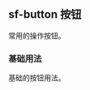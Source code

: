 <style>
  .demo-box.demo-sf-button {
    .el-row {
      margin-bottom: 10px;
    }
    .sf-button + .sf-button {
      margin-left: 10px;
    }
    .sf-button-group {
      margin-bottom: 20px;

      .sf-button + .sf-button {
        margin-left: 0;
      }

      & + .sf-button-group {
        margin-left: 10px;
      }
    }
  }

  .demo-box.demo-sf-button .intro-block {
    padding: 0;
  }

  .demo-sf-button .intro-block .block {
    padding: 30px 24px;
    overflow: hidden;
    border-bottom: solid 1px #EFF2F6;
    &:last-child {
      border-bottom: none;
    }
  }

  .demo-sf-button .intro-block .demonstration {
    font-size: 14px;
    color: #8492a6;
    line-height: 44px;
  }

  .demo-sf-button .intro-block .wrapper {
    float: right;
    margin-right: 20px;
  }
</style>

## sf-button 按钮
常用的操作按钮。

### 基础用法

基础的按钮用法。


